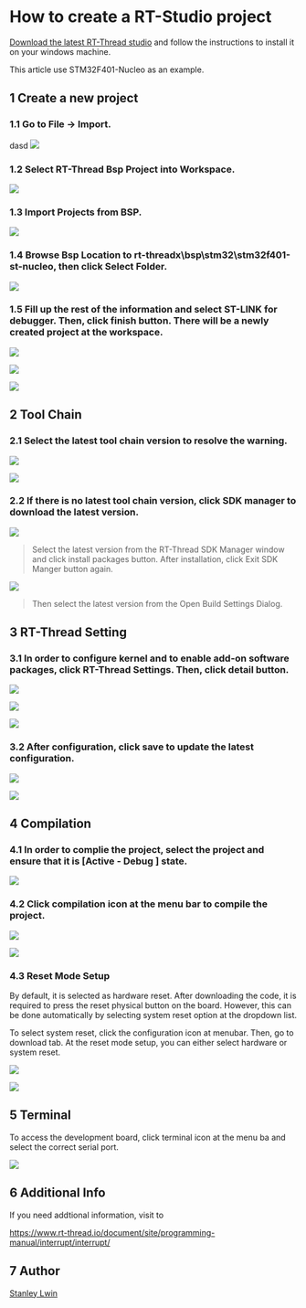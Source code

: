 # How to create a RT-Studio project

[Download the latest RT-Thread studio](https://www.rt-thread.io/studio.html) and follow the instructions to install it on your windows machine.

This article use STM32F401-Nucleo as an example.

## 1 Create a new project

### 1.1 Go to File -> Import.
dasd
![](figures_en/Import_bsp.png)

### 1.2 Select RT-Thread Bsp Project into Workspace.

![](figures_en/Workspace.png)

### 1.3 Import Projects from BSP.

![](figures_en/Import_prj.png)

### 1.4 Browse Bsp Location to rt-threadx\bsp\stm32\stm32f401-st-nucleo, then click Select Folder.

![](figures_en/Folder.png)

### 1.5 Fill up the rest of the information and select ST-LINK for debugger. Then, click finish button. There will be a newly created project at the workspace. 

![](figures_en/Info.png)

![](figures_en/Import.png)

![](figures_en/Project.png)

## 2 Tool Chain

### 2.1 Select the latest tool chain version to resolve the warning.

![](figures_en/BuildSetting.png)

![](figures_en/GUN_Tools.png)

### 2.2 If there is no latest tool chain version, click SDK manager to download the latest version.

![](figures_en/SDK.png)

> Select the latest version from the RT-Thread SDK Manager window and click install packages button. After installation, click Exit SDK Manger button again.

![](figures_en/SDK_ver.png)

> Then select the latest version from the Open Build Settings Dialog.

## 3 RT-Thread Setting

### 3.1 In order to configure kernel and to enable add-on software packages, click RT-Thread Settings. Then, click detail button.

![](figures_en/rt-studio-settings.png)

![](figures_en/softpkgs.png)

![](figures_en/select.png)

### 3.2 After configuration, click save to update the latest configuration.

![](figures_en/save_select.png)

![](figures_en/saveing.png)

## 4 Compilation

### 4.1 In order to complie the project, select the project and ensure that it is [Active - Debug ] state.

![](figures_en/select_prj.png)

### 4.2 Click compilation icon at the menu bar to compile the project.

![](figures_en/build.png)

![](figures_en/build_finish.png)

### 4.3 Reset Mode Setup

By default, it is selected as hardware reset. After downloading the code, it is required to press the reset physical button on the board. However, this can be done automatically by selecting system reset option at the dropdown list.

To select system reset, click the configuration icon at menubar. Then, go to download tab. At the reset mode setup, you can either select hardware or system reset.

![](figures_en/setting.png)

![](figures_en/rst.png)

## 5 Terminal 

To access the development board, click terminal icon at the menu ba and select the correct serial port.

![](figures_en/terminal.png)

## 6 Additional Info 

If you need addtional information, visit to 

https://www.rt-thread.io/document/site/programming-manual/interrupt/interrupt/

## 7 Author

[Stanley Lwin](https://github.com/byte-me-stan)
